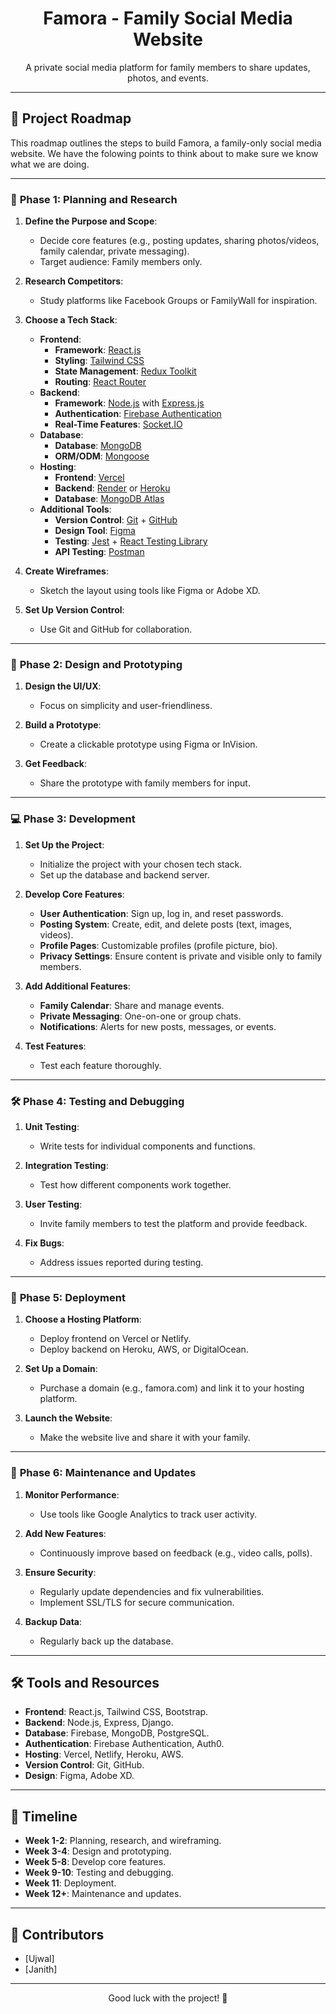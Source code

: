 <h1 align="center">Famora - Family Social Media Website</h1>
<p align="center">A private social media platform for family members to share updates, photos, and events.</p>

<hr>

## 🚀 Project Roadmap

This roadmap outlines the steps to build Famora, a family-only social media website. We have the folowing points to think about to make sure we know what we are doing.

<hr>

### 🌟 **Phase 1: Planning and Research**
1. **Define the Purpose and Scope**:
   - Decide core features (e.g., posting updates, sharing photos/videos, family calendar, private messaging).
   - Target audience: Family members only.

2. **Research Competitors**:
   - Study platforms like Facebook Groups or FamilyWall for inspiration.

3. **Choose a Tech Stack**:
   - **Frontend**:
     - **Framework**: [React.js](https://reactjs.org/)  
     - **Styling**: [Tailwind CSS](https://tailwindcss.com/)  
     - **State Management**: [Redux Toolkit](https://redux-toolkit.js.org/)  
     - **Routing**: [React Router](https://reactrouter.com/)  
   - **Backend**:
     - **Framework**: [Node.js](https://nodejs.org/) with [Express.js](https://expressjs.com/)  
     - **Authentication**: [Firebase Authentication](https://firebase.google.com/products/auth)  
     - **Real-Time Features**: [Socket.IO](https://socket.io/)  
   - **Database**:
     - **Database**: [MongoDB](https://www.mongodb.com/)  
     - **ORM/ODM**: [Mongoose](https://mongoosejs.com/)  
   - **Hosting**:
     - **Frontend**: [Vercel](https://vercel.com/)  
     - **Backend**: [Render](https://render.com/) or [Heroku](https://www.heroku.com/)  
     - **Database**: [MongoDB Atlas](https://www.mongodb.com/cloud/atlas)  
   - **Additional Tools**:
     - **Version Control**: [Git](https://git-scm.com/) + [GitHub](https://github.com/)  
     - **Design Tool**: [Figma](https://www.figma.com/)  
     - **Testing**: [Jest](https://jestjs.io/) + [React Testing Library](https://testing-library.com/docs/react-testing-library/intro/)  
     - **API Testing**: [Postman](https://www.postman.com/)  

4. **Create Wireframes**:
   - Sketch the layout using tools like Figma or Adobe XD.

5. **Set Up Version Control**:
   - Use Git and GitHub for collaboration.

<hr>

### 🎨 **Phase 2: Design and Prototyping**
1. **Design the UI/UX**:
   - Focus on simplicity and user-friendliness.

2. **Build a Prototype**:
   - Create a clickable prototype using Figma or InVision.

3. **Get Feedback**:
   - Share the prototype with family members for input.

<hr>

### 💻 **Phase 3: Development**
1. **Set Up the Project**:
   - Initialize the project with your chosen tech stack.
   - Set up the database and backend server.

2. **Develop Core Features**:
   - **User Authentication**: Sign up, log in, and reset passwords.
   - **Posting System**: Create, edit, and delete posts (text, images, videos).
   - **Profile Pages**: Customizable profiles (profile picture, bio).
   - **Privacy Settings**: Ensure content is private and visible only to family members.

3. **Add Additional Features**:
   - **Family Calendar**: Share and manage events.
   - **Private Messaging**: One-on-one or group chats.
   - **Notifications**: Alerts for new posts, messages, or events.

4. **Test Features**:
   - Test each feature thoroughly.

<hr>

### 🛠️ **Phase 4: Testing and Debugging**
1. **Unit Testing**:
   - Write tests for individual components and functions.

2. **Integration Testing**:
   - Test how different components work together.

3. **User Testing**:
   - Invite family members to test the platform and provide feedback.

4. **Fix Bugs**:
   - Address issues reported during testing.

<hr>

### 🚀 **Phase 5: Deployment**
1. **Choose a Hosting Platform**:
   - Deploy frontend on Vercel or Netlify.
   - Deploy backend on Heroku, AWS, or DigitalOcean.

2. **Set Up a Domain**:
   - Purchase a domain (e.g., famora.com) and link it to your hosting platform.

3. **Launch the Website**:
   - Make the website live and share it with your family.

<hr>

### 🔧 **Phase 6: Maintenance and Updates**
1. **Monitor Performance**:
   - Use tools like Google Analytics to track user activity.

2. **Add New Features**:
   - Continuously improve based on feedback (e.g., video calls, polls).

3. **Ensure Security**:
   - Regularly update dependencies and fix vulnerabilities.
   - Implement SSL/TLS for secure communication.

4. **Backup Data**:
   - Regularly back up the database.

<hr>

## 🛠️ **Tools and Resources**
- **Frontend**: React.js, Tailwind CSS, Bootstrap.
- **Backend**: Node.js, Express, Django.
- **Database**: Firebase, MongoDB, PostgreSQL.
- **Authentication**: Firebase Authentication, Auth0.
- **Hosting**: Vercel, Netlify, Heroku, AWS.
- **Version Control**: Git, GitHub.
- **Design**: Figma, Adobe XD.

<hr>

## 📅 **Timeline**
- **Week 1-2**: Planning, research, and wireframing.
- **Week 3-4**: Design and prototyping.
- **Week 5-8**: Develop core features.
- **Week 9-10**: Testing and debugging.
- **Week 11**: Deployment.
- **Week 12+**: Maintenance and updates.

<hr>

## 🙌 **Contributors**
- [Ujwal]
- [Janith]

<hr>

<p align="center">Good luck with the project! 🚀</p>
